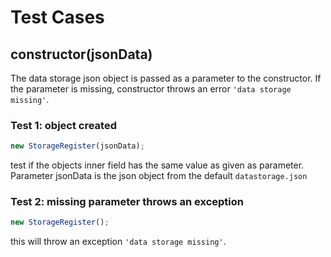 # Test Cases

## **constructor(jsonData)**

The data storage json object is passed as a parameter to the constructor. If the parameter is missing, constructor throws an error `'data storage missing'`.

### Test 1: object created

```js
new StorageRegister(jsonData);
```

test if the objects inner field has the same value as given as parameter. Parameter jsonData is the json object from the default `datastorage.json`

### Test 2: missing parameter throws an exception

```js
new StorageRegister();
```

this will throw an exception `'data storage missing'`.

